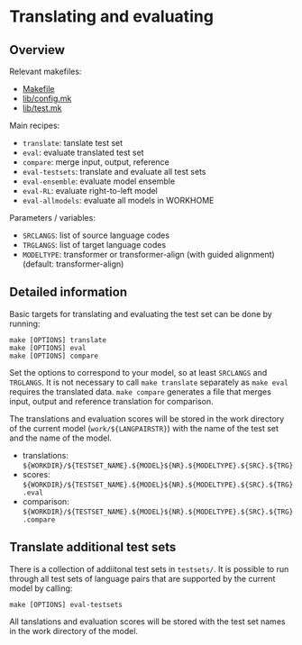 # Translating and evaluating


## Overview

Relevant makefiles:

* [Makefile](https://github.com/Helsinki-NLP/OPUS-MT-train/blob/master/Makefile)
* [lib/config.mk](https://github.com/Helsinki-NLP/OPUS-MT-train/blob/master/lib/config.mk)
* [lib/test.mk](https://github.com/Helsinki-NLP/OPUS-MT-train/blob/master/lib/test.mk)

Main recipes:

* `translate`: tanslate test set
* `eval`: evaluate translated test set
* `compare`: merge input, output, reference
* `eval-testsets`: translate and evaluate all test sets
* `eval-ensemble`: evaluate model ensemble
* `eval-RL`: evaluate right-to-left model
* `eval-allmodels`: evaluate all models in WORKHOME

Parameters / variables:

* `SRCLANGS`: list of source language codes
* `TRGLANGS`: list of target language codes
* `MODELTYPE`: transformer or transformer-align (with guided alignment) (default: transformer-align)



## Detailed information

Basic targets for translating and evaluating the test set can be done by running:

```
make [OPTIONS] translate
make [OPTIONS] eval
make [OPTIONS] compare
```

Set the options to correspond to your model, so at least `SRCLANGS` and `TRGLANGS`.
It is not necessary to call `make translate` separately as `make eval` requires the translated data. `make compare` generates a file that merges input, output and reference translation for comparison.

The translations and evaluation scores will be stored in the work directory of the current model (`work/${LANGPAIRSTR}`) with the name of the test set and the name of the model.

* translations: `${WORKDIR}/${TESTSET_NAME}.${MODEL}${NR}.${MODELTYPE}.${SRC}.${TRG}`
* scores: `${WORKDIR}/${TESTSET_NAME}.${MODEL}${NR}.${MODELTYPE}.${SRC}.${TRG}.eval`
* comparison: `${WORKDIR}/${TESTSET_NAME}.${MODEL}${NR}.${MODELTYPE}.${SRC}.${TRG}.compare`


## Translate additional test sets

There is a collection of addiitonal test sets in `testsets/`. It is possible to run through all test sets of language pairs that are supported by the current model by calling:

```
make [OPTIONS] eval-testsets
```

All tanslations and evaluation scores will be stored with the test set names in the work directory of the model.
